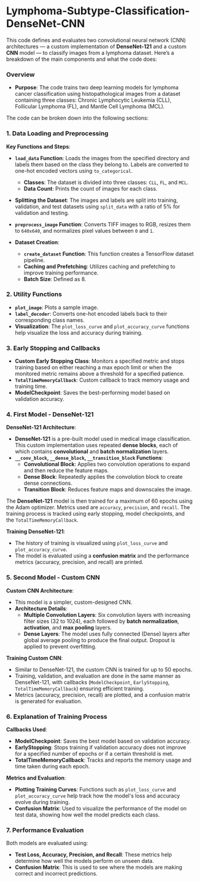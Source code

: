 # Lymphoma-Subtype-Classification-DenseNet-CNN

This code defines and evaluates two convolutional neural network (CNN) architectures — a custom implementation of **DenseNet-121** and a custom **CNN** model — to classify images from a lymphoma dataset. Here’s a breakdown of the main components and what the code does:

### Overview
- **Purpose**: The code trains two deep learning models for lymphoma cancer classification using histopathological images from a dataset containing three classes: Chronic Lymphocytic Leukemia (CLL), Follicular Lymphoma (FL), and Mantle Cell Lymphoma (MCL).

The code can be broken down into the following sections:

### 1. Data Loading and Preprocessing
**Key Functions and Steps**:
- **`load_data` Function**: Loads the images from the specified directory and labels them based on the class they belong to. Labels are converted to one-hot encoded vectors using `to_categorical`.
  - **Classes**: The dataset is divided into three classes: `CLL`, `FL`, and `MCL`.
  - **Data Count**: Prints the count of images for each class.

- **Splitting the Dataset**: The images and labels are split into training, validation, and test datasets using `split_data` with a ratio of 5% for validation and testing.

- **`preprocess_image` Function**: Converts TIFF images to RGB, resizes them to `640x640`, and normalizes pixel values between `0` and `1`.

- **Dataset Creation**:
  - **`create_dataset` Function**: This function creates a TensorFlow dataset pipeline.
  - **Caching and Prefetching**: Utilizes caching and prefetching to improve training performance.
  - **Batch Size**: Defined as 8.

### 2. Utility Functions
- **`plot_image`**: Plots a sample image.
- **`label_decoder`**: Converts one-hot encoded labels back to their corresponding class names.
- **Visualization**: The `plot_loss_curve` and `plot_accuracy_curve` functions help visualize the loss and accuracy during training.

### 3. Early Stopping and Callbacks
- **Custom Early Stopping Class**: Monitors a specified metric and stops training based on either reaching a max epoch limit or when the monitored metric remains above a threshold for a specified patience.
- **`TotalTimeMemoryCallback`**: Custom callback to track memory usage and training time.
- **ModelCheckpoint**: Saves the best-performing model based on validation accuracy.

### 4. First Model - DenseNet-121
**DenseNet-121 Architecture**:
- **DenseNet-121** is a pre-built model used in medical image classification. This custom implementation uses repeated **dense blocks**, each of which contains **convolutional** and **batch normalization** layers.
- **`__conv_block`, `__dense_block`, `__transition_block` Functions**:
  - **Convolutional Block**: Applies two convolution operations to expand and then reduce the feature maps.
  - **Dense Block**: Repeatedly applies the convolution block to create dense connections.
  - **Transition Block**: Reduces feature maps and downscales the image.

The **DenseNet-121** model is then trained for a maximum of 60 epochs using the Adam optimizer. Metrics used are `accuracy`, `precision`, and `recall`. The training process is tracked using early stopping, model checkpoints, and the `TotalTimeMemoryCallback`.

**Training DenseNet-121**:
- The history of training is visualized using `plot_loss_curve` and `plot_accuracy_curve`.
- The model is evaluated using a **confusion matrix** and the performance metrics (accuracy, precision, and recall) are printed.

### 5. Second Model - Custom CNN
**Custom CNN Architecture**:
- This model is a simpler, custom-designed CNN.
- **Architecture Details**:
  - **Multiple Convolution Layers**: Six convolution layers with increasing filter sizes (32 to 1024), each followed by **batch normalization**, **activation**, and **max pooling** layers.
  - **Dense Layers**: The model uses fully connected (Dense) layers after global average pooling to produce the final output. Dropout is applied to prevent overfitting.

**Training Custom CNN**:
- Similar to DenseNet-121, the custom CNN is trained for up to 50 epochs.
- Training, validation, and evaluation are done in the same manner as DenseNet-121, with callbacks (`ModelCheckpoint`, `EarlyStopping`, `TotalTimeMemoryCallback`) ensuring efficient training.
- Metrics (accuracy, precision, recall) are plotted, and a confusion matrix is generated for evaluation.

### 6. Explanation of Training Process
**Callbacks Used**:
- **ModelCheckpoint**: Saves the best model based on validation accuracy.
- **EarlyStopping**: Stops training if validation accuracy does not improve for a specified number of epochs or if a certain threshold is met.
- **TotalTimeMemoryCallback**: Tracks and reports the memory usage and time taken during each epoch.

**Metrics and Evaluation**:
- **Plotting Training Curves**: Functions such as `plot_loss_curve` and `plot_accuracy_curve` help track how the model's loss and accuracy evolve during training.
- **Confusion Matrix**: Used to visualize the performance of the model on test data, showing how well the model predicts each class.
  
### 7. Performance Evaluation
Both models are evaluated using:
- **Test Loss, Accuracy, Precision, and Recall**: These metrics help determine how well the models perform on unseen data.
- **Confusion Matrix**: This is used to see where the models are making correct and incorrect predictions.
